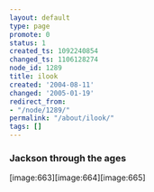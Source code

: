 ```yaml
---
layout: default
type: page
promote: 0
status: 1
created_ts: 1092240854
changed_ts: 1106128274
node_id: 1289
title: ilook
created: '2004-08-11'
changed: '2005-01-19'
redirect_from:
- "/node/1289/"
permalink: "/about/ilook/"
tags: []
---
```

### Jackson through the ages

[image:663][image:664][image:665]
